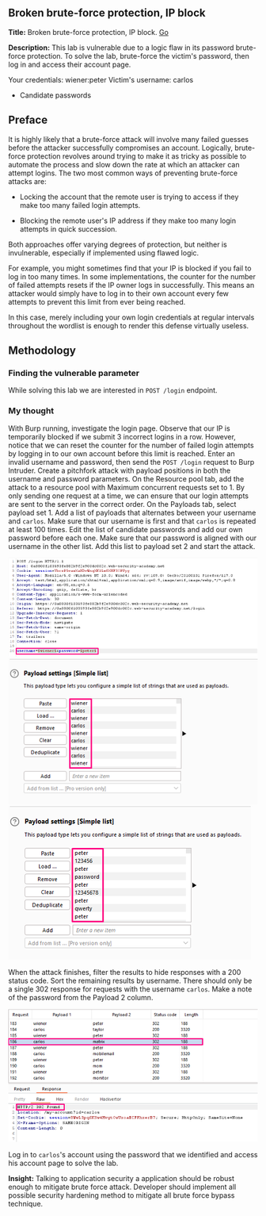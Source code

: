 ## Broken brute-force protection, IP block

**Title:** Broken brute-force protection, IP block. [Go](https://portswigger.net/web-security/authentication/password-based/lab-broken-bruteforce-protection-ip-block)

**Description:** 
This lab is vulnerable due to a logic flaw in its password brute-force protection. To solve the lab, brute-force the victim's password, then log in and access their account page.

Your credentials: wiener:peter
Victim's username: carlos

- Candidate passwords

## Preface


It is highly likely that a brute-force attack will involve many failed guesses before the attacker successfully compromises an account. Logically, brute-force protection revolves around trying to make it as tricky as possible to automate the process and slow down the rate at which an attacker can attempt logins. The two most common ways of preventing brute-force attacks are:

- Locking the account that the remote user is trying to access if they make too many failed login attempts.

- Blocking the remote user's IP address if they make too many login attempts in quick succession.

Both approaches offer varying degrees of protection, but neither is invulnerable, especially if implemented using flawed logic.

For example, you might sometimes find that your IP is blocked if you fail to log in too many times. In some implementations, the counter for the number of failed attempts resets if the IP owner logs in successfully. This means an attacker would simply have to log in to their own account every few attempts to prevent this limit from ever being reached.

In this case, merely including your own login credentials at regular intervals throughout the wordlist is enough to render this defense virtually useless.

## Methodology

### Finding the vulnerable parameter

While solving this lab we are interested in `POST /login` endpoint.

### My thought

With Burp running, investigate the login page. Observe that our IP is temporarily blocked if we submit 3 incorrect logins in a row. However, notice that we can reset the counter for the number of failed login attempts by logging in to our own account before this limit is reached. Enter an invalid username and password, then send the `POST /login` request to Burp Intruder. Create a pitchfork attack with payload positions in both the username and password parameters. On the Resource pool tab, add the attack to a resource pool with Maximum concurrent requests set to 1. By only sending one request at a time, we can ensure that our login attempts are sent to the server in the correct order. On the Payloads tab, select payload set 1. Add a list of payloads that alternates between your username and `carlos`. Make sure that our username is first and that `carlos` is repeated at least 100 times. Edit the list of candidate passwords and add our own password before each one. Make sure that our password is aligned with our username in the other list. Add this list to payload set 2 and start the attack.

![poc_pitchfork.png](../images/pitchfork.png)
![poc_username.png](../images/username.png)
![poc_password.png](../images/password.png)

When the attack finishes, filter the results to hide responses with a 200 status code. Sort the remaining results by username. There should only be a single 302 response for requests with the username `carlos`. Make a note of the password from the Payload 2 column.

![poc_final.png](../images/final.png)

Log in to `carlos`'s account using the password that we identified and access his account page to solve the lab.

**Insight:**
Talking to application security a application should be robust enough to mitigate brute force attack. Developer should implement all possible security hardening method to mitigate all brute force bypass technique.
